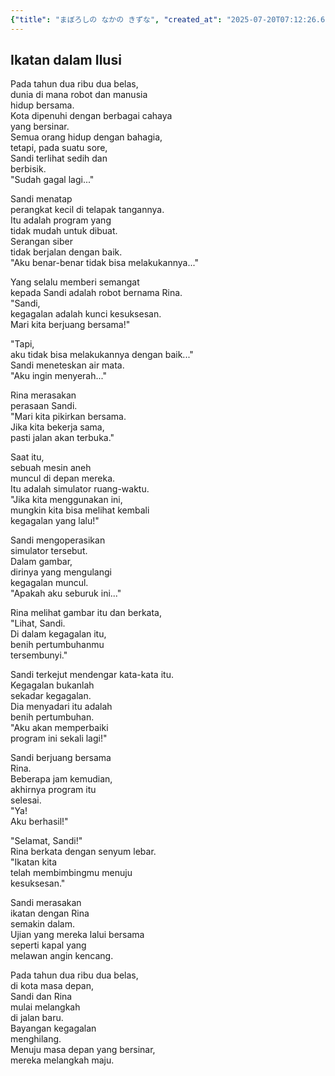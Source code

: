 ```yaml
---
{"title": "まぼろしの なかの きずな", "created_at": "2025-07-20T07:12:26.607857+09:00", "pattern_id": 4, "pattern_name": "ループ脱出型", "year": 2112}
---
```


## Ikatan dalam Ilusi

Pada tahun dua ribu dua belas,  
dunia di mana robot dan manusia  
hidup bersama.  
Kota dipenuhi dengan berbagai cahaya  
yang bersinar.  
Semua orang hidup dengan bahagia,  
tetapi, pada suatu sore,  
Sandi terlihat sedih dan  
berbisik.  
"Sudah gagal lagi..."

Sandi menatap  
perangkat kecil di telapak tangannya.  
Itu adalah program yang  
tidak mudah untuk dibuat.  
Serangan siber  
tidak berjalan dengan baik.  
"Aku benar-benar tidak bisa melakukannya..."

Yang selalu memberi semangat  
kepada Sandi adalah robot bernama Rina.  
"Sandi,  
kegagalan adalah kunci kesuksesan.  
Mari kita berjuang bersama!"

"Tapi,  
aku tidak bisa melakukannya dengan baik..."  
Sandi meneteskan air mata.  
"Aku ingin menyerah..."

Rina merasakan  
perasaan Sandi.  
"Mari kita pikirkan bersama.  
Jika kita bekerja sama,  
pasti jalan akan terbuka."

Saat itu,  
sebuah mesin aneh  
muncul di depan mereka.  
Itu adalah simulator ruang-waktu.  
"Jika kita menggunakan ini,  
mungkin kita bisa melihat kembali  
kegagalan yang lalu!"

Sandi mengoperasikan  
simulator tersebut.  
Dalam gambar,  
dirinya yang mengulangi  
kegagalan muncul.  
"Apakah aku seburuk ini..."

Rina melihat gambar itu dan berkata,  
"Lihat, Sandi.  
Di dalam kegagalan itu,  
benih pertumbuhanmu  
tersembunyi."  

Sandi terkejut mendengar kata-kata itu.  
Kegagalan bukanlah  
sekadar kegagalan.  
Dia menyadari itu adalah  
benih pertumbuhan.  
"Aku akan memperbaiki  
program ini sekali lagi!"

Sandi berjuang bersama  
Rina.  
Beberapa jam kemudian,  
akhirnya program itu  
selesai.  
"Ya!  
Aku berhasil!"

"Selamat, Sandi!"  
Rina berkata dengan senyum lebar.  
"Ikatan kita  
telah membimbingmu menuju  
kesuksesan."

Sandi merasakan  
ikatan dengan Rina  
semakin dalam.  
Ujian yang mereka lalui bersama  
seperti kapal yang  
melawan angin kencang.

Pada tahun dua ribu dua belas,  
di kota masa depan,  
Sandi dan Rina  
mulai melangkah  
di jalan baru.  
Bayangan kegagalan  
menghilang.  
Menuju masa depan yang bersinar,  
mereka melangkah maju.
